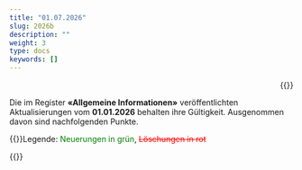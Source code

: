 ```yaml
---
title: "01.07.2026"
slug: 2026b
description: ""
weight: 3
type: docs
keywords: []
---
```


<p style="text-align: right;">{{<printButton>}}
  
Die im Register **«Allgemeine Informationen»** veröffentlichten Aktualisierungen vom **01.01.2026** behalten ihre Gültigkeit. Ausgenommen davon sind nachfolgenden Punkte. 
  
{{<markdown>}}Legende: <font color="green">Neuerungen in grün</font>, <font color="red">~~Löschungen in rot~~</font>
  
{{</markdown>}}
